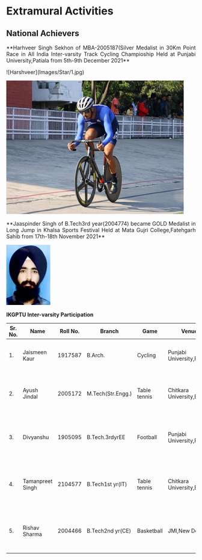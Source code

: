 # Extramural Activities
## National Achievers  

<p align=justify>
**Harhveer Singh Sekhon of MBA-2005187(Silver Medalist in 30Km Point Race in All India Inter-varsity Track Cycling Champioship Held at Punjabi University,Patiala  from 5th-9th December 2021**  
</p>
![Harshveer](Images/Star/1.jpg)
 
![Harshveer](Images/Star/2.jpeg)

<p align=justify>
**Jaaspinder Singh of B.Tech3rd year(2004774) became GOLD Medalist in Long Jump in Khalsa Sports Festival Held at Mata Gujri College,Fatehgarh Sahib  from 17th-18th November 2021**  
</p>

![Jaaspinder](Images/Star/7.jpg)  

**IKGPTU Inter-varsity Participation**


| Sr. No. | Name | Roll No. | Branch | Game | Venue | Dates | Photograph |
| - | -- | - | - |-| - | - | - |
| 1. | Jaismeen Kaur | 1917587 | B.Arch. |Cycling |Punjabi University,Patiala |5th-9th December 2021 | ![Jaismeen](Images/Star/4.jpg) |
| 2. | Ayush Jindal|2005172 | M.Tech(Str.Engg.) |Table tennis |Chitkara University,Baddi |30th December2021 to 2nd Januray2022 | ![Ayush](Images/Star/5.jpeg) |
| 3. | Divyanshu | 1905095 | B.Tech.3rdyrEE |Football |Punjabi University,Patiala |23rd-30th December 2021 | ![Divyanshu](Images/Star/6.jpg) |
| 4. | Tamanpreet Singh|2104577| B.Tech1st yr(IT) |Table tennis |Chitkara University,Baddi |30th December2021 to 2nd Januray2022 | ![Taman](Images/Star/8.jpeg) |
| 5. | Rishav Sharma|2004466| B.Tech2nd yr(CE) |Basketball |JMI,New Delhi|15th to 20th December2021  | ![Rishav](Images/Star/9.jpeg) |
